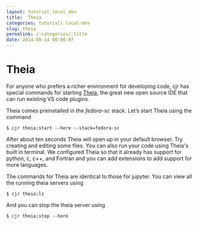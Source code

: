 ```yaml
---
layout: tutorial_local_dev
title:  Theia
categories: tutorials local-dev
slug: theia
permalink: /:categories/:title
date: 2014-08-14 00:00:07
---
```


Theia
===========================

For anyone who prefers a richer environment for developing code, cjr has special commands for starting [Theia](https://theia-ide.org/), the great new open source IDE that can run existing VS code plugins. 

Theia comes preinstalled in the *fedora-sc* stack. Let’s start Theia using the command

```console
$ cjr theia:start --here --stack=fedora-sc
```

After about ten seconds Theia will open up in your default browser. Try creating and editing some files. You can also run your code using Theia's built in terminal. We configured Theia so that it already has support for python, c, c++, and Fortran and you can add extensions to add support for more languages.

The commands for Theia are identical to those for jupyter. You can view all the running theia servers using 

```console
$ cjr theia:ls
```

And you can stop the theia server using 

```console
$ cjr theia:stop --here
```